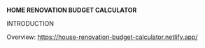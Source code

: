 **HOME RENOVATION BUDGET CALCULATOR**

INTRODUCTION

Overview:
https://house-renovation-budget-calculator.netlify.app/
